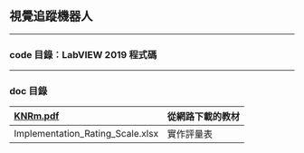 ## 視覺追蹤機器人
---
### code 目錄︰LabVIEW 2019 程式碼
---
### doc 目錄
| [KNRm.pdf](https://www.remisys.com.tw/products/knrm-controller) | 從網路下載的教材 |
|:-|:-|
| Implementation_Rating_Scale.xlsx | 實作評量表 |
